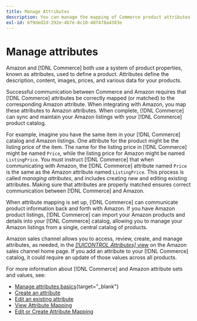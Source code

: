 ```yaml
---
title: Manage Attributes
description: You can manage the mapping of Commerce product attributes to the Amazon attributes to ensure accurate product information between the systems.
exl-id: 6f9ded2d-292e-4b7e-8c10-48f478a4383e
---
```

# Manage attributes

Amazon and [!DNL Commerce] both use a system of product properties, known as attributes, used to define a product. Attributes define the description, content, images, prices, and various data for your products.

Successful communication between Commerce and Amazon requires that [!DNL Commerce] attributes be correctly mapped (or matched) to the corresponding Amazon attribute. When integrating with Amazon, you map these attributes to Amazon attributes. When complete, [!DNL Commerce] can sync and maintain your Amazon listings with your [!DNL Commerce] product catalog.

For example, imagine you have the same item in your [!DNL Commerce] catalog and Amazon listings. One attribute for the product might be the listing price of the item. The name for the listing price in [!DNL Commerce] might be named `Price`, while the listing price for Amazon might be named `ListingPrice`. You must instruct [!DNL Commerce] that when communicating with Amazon, the [!DNL Commerce] attribute named `Price` is the same as the Amazon attribute named `ListingPrice`. This process is called _managing attributes_, and includes creating new and editing existing attributes. Making sure that attributes are properly matched ensures correct communication between [!DNL Commerce] and Amazon.

When attribute mapping is set up, [!DNL Commerce] can communicate product information back and forth with Amazon. If you have Amazon product listings, [!DNL Commerce] can import your Amazon products and details into your [!DNL Commerce] catalog, allowing you to manage your Amazon listings from a single, central catalog of products.

Amazon sales channel allows you to access, review, create, and manage attributes, as needed, in the [_[!UICONTROL Attributes]_ view](./attributes-view.md) on the Amazon sales channel home page. If you add an attribute to your [!DNL Commerce] catalog, it could require an update of those values across all products.

For more information about [!DNL Commerce] and Amazon attribute sets and values, see:

- [Manage attributes basics](https://docs.magento.com/user-guide/catalog/product-attributes.html){target="_blank"}
- [Create an attribute](./creating-attributes.md#create-an-attribute)
- [Edit an existing attribute](./creating-attributes.md#edit-an-attribute)
- [View Attribute Mapping](./amazon-matching-attributes-values.md)
- [Edit or Create Attribute Mapping](./amazon-manually-update-incomplete-listing.md)
